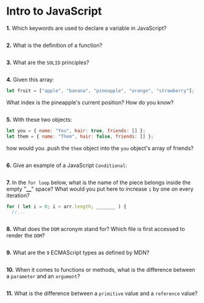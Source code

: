 # Intro to JavaScript

**1.** Which keywords are used to declare a variable in JavaScript?

<!-- enter you answer in the space below -->

```

```

**2.** What is the definition of a function?

<!-- enter you answer in the space below -->

```

```

**3.** What are the `SOLID` principles?

<!-- enter you answer in the space below -->

```

```

**4.** Given this array:

```js
let fruit = ["apple", "banana", "pineapple", "orange", "strawberry"];
```

What index is the pineapple's current position? How do you know?

<!-- enter you answer in the space below -->

```

```

**5.** With these two objects:

```js
let you = { name: "You", hair: true, friends: [] };
let them = { name: "Them", hair: false, friends: [] };
```

how would you .push the `them` object into the `you` object's array of friends?

<!-- enter you answer in the space below -->

```

```

**6.** Give an example of a JavaScript `Conditional`:

<!-- enter you answer in the space below -->

```

```

**7.** In the `for loop` below, what is the name of the piece belongs inside the empty "**\_\_**" space? What would you put here to increase `i` by one on every iteration?

```js
for ( let i = 0; i < arr.length; _______ ) {
  //...
```

<!-- enter you answer in the space below -->

```

```

**8.** What does the `DOM` acronym stand for? Which file is first accessed to render the `DOM`?

<!-- enter you answer in the space below -->

```

```

**9.** What are the `9` ECMAScript types as defined by MDN?

<!-- enter you answer in the space below -->

```

```

**10.** When it comes to functions or methods, what is the difference between a `parameter` and an `argument`?

<!-- enter you answer in the space below -->

```

```

**11.** What is the difference between a `primitive` value and a `reference` value?

<!-- enter you answer in the space below -->

```

```
